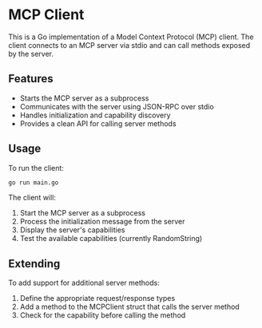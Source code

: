 # MCP Client

This is a Go implementation of a Model Context Protocol (MCP) client. The client connects to an MCP server via stdio and can call methods exposed by the server.

## Features

- Starts the MCP server as a subprocess
- Communicates with the server using JSON-RPC over stdio
- Handles initialization and capability discovery
- Provides a clean API for calling server methods

## Usage

To run the client:

```bash
go run main.go
```

The client will:
1. Start the MCP server as a subprocess
2. Process the initialization message from the server
3. Display the server's capabilities
4. Test the available capabilities (currently RandomString)

## Extending

To add support for additional server methods:
1. Define the appropriate request/response types
2. Add a method to the MCPClient struct that calls the server method
3. Check for the capability before calling the method
